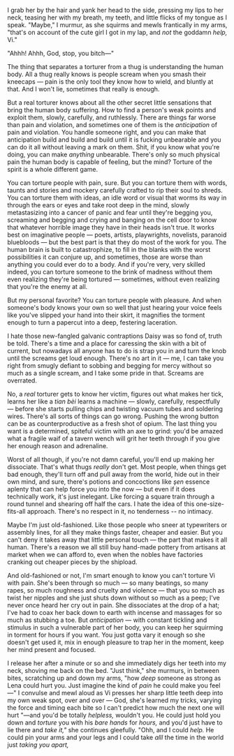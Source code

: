 I grab her by the hair and yank her head to the side, pressing my lips to her neck, teasing her with my breath, my teeth, and little flicks of my tongue as I speak. "Maybe," I murmur, as she squirms and mewls frantically in my arms, "that's on account of the cute girl I got in my lap, and *not* the goddamn *help,* Vi."

"Ahhh! Ahhh, God, stop, you bitch—"

The thing that separates a torturer from a thug is understanding the human body. All a thug really knows is people scream when you smash their kneecaps — pain is the only tool they know how to wield, and bluntly at that. And I won't lie, sometimes that really is enough.

But a real torturer knows about all the other secret little sensations that bring the human body suffering. How to find a person's weak points and exploit them, slowly, carefully, and ruthlessly. There are things far worse than pain and violation, and sometimes one of them is the *anticipation* of pain and violation. You handle someone right, and you can make that anticipation build and build and build until it is fucking unbearable and you can do it all without leaving a mark on them. Shit, if you know what you're doing, you can make *anything* unbearable. There's only so much physical pain the human body is capable of feeling, but the mind? Torture of the spirit is a whole different game.

You can torture people with pain, sure. But you can torture them with words, taunts and stories and mockery carefully crafted to rip their soul to shreds. You can torture them with ideas, an idle word or visual that worms its way in through the ears or eyes and take root deep in the mind, slowly metastasizing into a cancer of panic and fear until they're begging you, screaming and begging and crying and banging on the cell door to know that whatever horrible image they have in their heads isn't true. It works best on imaginative people — poets, artists, playwrights, novelists, paranoid bluebloods — but the best part is that they do most of the work for you. The human brain is built to catastrophize, to fill in the blanks with the worst possibilities it can conjure up, and sometimes, those are worse than anything you could ever do to a body. And if you're very, very skilled indeed, you can torture someone to the brink of madness without them even realizing they're being tortured — sometimes, without even realizing that you're the enemy at all.

But my personal favorite? You can torture people with pleasure. And when someone's body knows your own so well that just hearing your voice feels like you've slipped your hand into their skirt, it magnifies the torment enough to turn a papercut into a deep, festering laceration.

I hate those new-fangled galvanic contraptions Daisy was so fond of, truth be told. There's a time and a place for caressing the skin with a bit of current, but nowadays all anyone has to do is strap you in and turn the knob until the screams get loud enough. There's no art in it — me, I can take you right from smugly defiant to sobbing and begging for mercy without so much as a single scream, and I take some pride in that. Screams are overrated.

No, a *real* torturer gets to know her victim, figures out what makes her tick, learns her like a _tian bèi_ learns a machine — slowly, carefully, respectfully — before she starts pulling chips and twisting vacuum tubes and soldering wires. There's all sorts of things can go wrong. Pushing the wrong button can be as counterproductive as a fresh shot of opium. The last thing you want is a determined, spiteful victim with an axe to grind: you'd be amazed what a fragile waif of a tavern wench will grit her teeth through if you give her enough reason and adrenaline.

Worst of all though, if you're not damn careful, you'll end up making her dissociate. That's what thugs *really* don't get. Most people, when things get bad enough, they'll turn off and pull away from the world, hide out in their own mind, and sure, there's potions and concoctions like _şen_ essence aplenty that can help force you into the now — but even if it does technically work, it's just inelegant. Like forcing a square train through a round tunnel and shearing off half the cars. I hate the idea of this one-size-fits-all approach. There's no respect in it, no tenderness -- no intimacy.

Maybe I'm just old-fashioned. Like those people who sneer at typewriters or assembly lines, for all they make things faster, cheaper and easier. But you can't deny it takes away that little personal touch — the part that makes it all human. There's a reason we all still buy hand-made pottery from artisans at market when we can afford to, even when the nobles have factories cranking out cheaper pieces by the shipload.

And old-fashioned or not, I'm smart enough to know you can't torture Vi with pain. She's been through so much — so many beatings, so many rapes, so much roughness and cruelty and violence — that you so much as twist her nipples and she just shuts down without so much as a peep; I've never once heard her cry out in pain. She dissociates at the drop of a hat; I've had to coax her back down to earth with incense and massages for so much as stubbing a toe. But *anticipation* — with constant tickling and stimulus in such a vulnerable part of her body,  you can keep her squirming in torment for hours if you want. You just gotta vary it enough so she doesn't get used it, mix in enough pleasure to trap her in the moment, keep her mind present and focused.

I release her after a minute or so and she immediately digs her teeth into my neck, shoving me back on the bed. "Just think," she murmurs, in between bites, scratching up and down my arms, "how *deep* someone as strong as Lena could hurt you. Just imagine the kind of *pain* he could make you feel—" I convulse and mewl aloud as Vi presses her sharp little teeth deep into my own weak spot, over and over — God, she's learned my tricks, varying the force and timing each bite so I can't predict how much the next one will hurt "—and you'd be totally *helpless,* wouldn't you. He could just hold you down and *torture* you with his *bare hands* for *hours,* and you'd just have to lie there and *take it,"* she continues gleefully. "Ohh, and I could *help.* He could pin your arms and your legs and I could take *alll* the time in the world just *taking you apart,* 